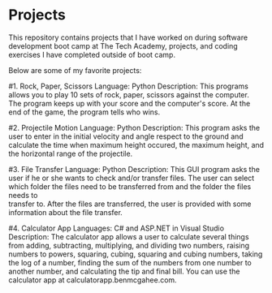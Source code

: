 # Projects
This repository contains projects that I have worked on during software development boot camp at The Tech Academy, projects, and coding exercises I have completed outside of boot camp.  

Below are some of my favorite projects:

#1.  Rock, Paper, Scissors 
     Language: Python
     Description:  This programs allows you to play 10 sets of rock, paper, scissors against the computer.  
     The program keeps up with your score and the computer's score.  At the end of the game, the program tells who wins.  
     
#2.  Projectile Motion
     Language: Python
     Description:  This program asks the user to enter in the initial velocity and angle respect to the ground and 
     calculate the time when maximum height occured, the maximum height, and the horizontal range of the projectile.  
     
#3.  File Transfer
     Language: Python
     Description:  This GUI program asks the user if he or she wants to check and/or transfer files.
     The user can select which folder the files need to be transferred from and the folder the files needs to   
     transfer to. After the files are transferred, the user is provided with some information about the file transfer.

#4.  Calculator App
     Languages: C# and ASP.NET in Visual Studio 
     Description:  The calculator app allows a user to calculate several things from adding, subtracting, multiplying, and 
     dividing two numbers, raising numbers to powers, squaring, cubing, squaring and cubing numbers, taking the log of a 
     number, finding the sum of the numbers from one number to another number, and calculating the tip and final bill.
     You can use the calculator app at calculatorapp.benmcgahee.com.  
